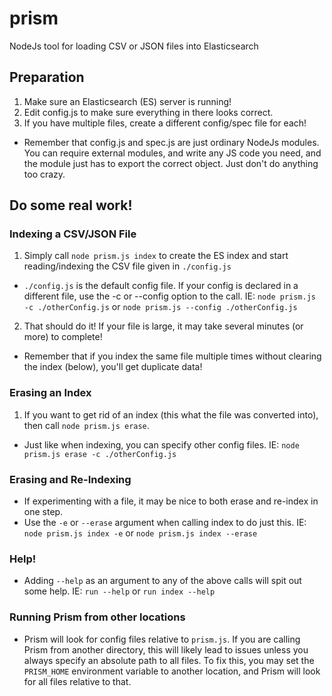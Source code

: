 # prism
NodeJs tool for loading CSV or JSON files into Elasticsearch

## Preparation
 1. Make sure an Elasticsearch (ES) server is running!
 2. Edit config.js to make sure everything in there looks correct.
 3. If you have multiple files, create a different config/spec file for each!
 - Remember that config.js and spec.js are just ordinary NodeJs modules. You can require external modules, and write any JS code you need, and the module just has to export the correct object. Just don't do anything too crazy.

## Do some real work!

### Indexing a CSV/JSON File
 1. Simply call `node prism.js index` to create the ES index and start reading/indexing the CSV file given in `./config.js`
   - `./config.js` is the default config file. If your config is declared in a different file, use the -c or --config option to the call. IE: `node prism.js -c ./otherConfig.js` or `node prism.js --config ./otherConfig.js`
 2. That should do it! If your file is large, it may take several minutes (or more) to complete!
 - Remember that if you index the same file multiple times without clearing the index (below), you'll get duplicate data!

### Erasing an Index
 1. If you want to get rid of an index (this what the file was converted into), then call `node prism.js erase`.
   - Just like when indexing, you can specify other config files. IE: `node prism.js erase -c ./otherConfig.js`

### Erasing and Re-Indexing
 - If experimenting with a file, it may be nice to both erase and re-index in one step.
 - Use the `-e` or `--erase` argument when calling index to do just this. IE: `node prism.js index -e` or `node prism.js index --erase`

### Help!
 - Adding `--help` as an argument to any of the above calls will spit out some help. IE: `run --help` or `run index --help`

### Running Prism from other locations
 - Prism will look for config files relative to `prism.js`. If you are calling Prism from another directory, this will likely lead to issues unless you always specify an absolute path to all files. To fix this, you may set the `PRISM_HOME` environment variable to another location, and Prism will look for all files relative to that.
